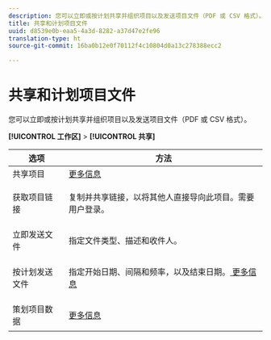 ```yaml
---
description: 您可以立即或按计划共享并组织项目以及发送项目文件（PDF 或 CSV 格式）。
title: 共享和计划项目文件
uuid: d8539e0b-eaa5-4a3d-8282-a37d47e2fe96
translation-type: ht
source-git-commit: 16ba0b12e0f70112f4c10804d0a13c278388ecc2

---
```



# 共享和计划项目文件

您可以立即或按计划共享并组织项目以及发送项目文件（PDF 或 CSV 格式）。

**[!UICONTROL 工作区]** &gt; **[!UICONTROL 共享]**

<table id="table_5104A6D817E94A268BBDD47C5C8BB26E"> 
 <thead> 
  <tr> 
   <th colname="col1" class="entry"> 选项 </th> 
   <th colname="col2" class="entry"> 方法 </th> 
  </tr>
 </thead>
 <tbody> 
  <tr> 
   <td colname="col1"> 共享项目 </td> 
   <td colname="col2"><a href="/help/analyze/analysis-workspace/curate-share/curate.md"  > 更多信息</a> </td> 
  </tr> 
  <tr> 
   <td colname="col1"> 获取项目链接 </td> 
   <td colname="col2"> <p>复制并共享链接，以将其他人直接导向此项目。需要用户登录。 </p> </td> 
  </tr> 
  <tr> 
   <td colname="col1"> 立即发送文件 </td> 
   <td colname="col2"> <p>指定文件类型、描述和收件人。 </p> </td> 
  </tr> 
  <tr> 
   <td colname="col1"> 按计划发送文件 </td> 
   <td colname="col2"> <p>指定开始日期、间隔和频率，以及结束日期。<a href="/help/analyze/analysis-workspace/curate-share/schedule-projects.md"  > 更多信息</a> </p> </td> 
  </tr> 
  <tr> 
   <td colname="col1"> 策划项目数据 </td> 
   <td colname="col2"> <p><a href="/help/analyze/analysis-workspace/curate-share/curate.md"  > 更多信息</a> </p> </td> 
  </tr> 
 </tbody> 
</table>


